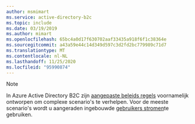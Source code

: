 ```yaml
---
author: msmimart
ms.service: active-directory-b2c
ms.topic: include
ms.date: 03/19/2019
ms.author: mimart
ms.openlocfilehash: 65bc4a0d17f630702aaf33435a918f6f1c38364e
ms.sourcegitcommit: a43a59e44c14d349d597c3d2fd2bc779989c71d7
ms.translationtype: MT
ms.contentlocale: nl-NL
ms.lasthandoff: 11/25/2020
ms.locfileid: "95990874"
---
```

> [!NOTE]
> In Azure Active Directory B2C zijn [aangepaste beleids regels](../articles/active-directory-b2c/custom-policy-get-started.md) voornamelijk ontworpen om complexe scenario's te verhelpen. Voor de meeste scenario's wordt u aangeraden ingebouwde [gebruikers stromen](../articles/active-directory-b2c/user-flow-overview.md)te gebruiken.
